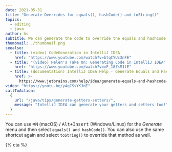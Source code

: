 ```yaml
---
date: 2021-05-31
title: "Generate Overrides for equals(), hashCode() and toString()"
topics:
  - editing
  - java
author: hs
subtitle: We can generate the code to override the equals and hashCode methods.
thumbnail: ./thumbnail.png
seealso:
  - title: (video) CodeGeneration in IntelliJ IDEA
    href: "https://www.youtube.com/watch?v=btqCYUc3nFE"
  - title: "(video) Helen's Take On: Generating Code in IntelliJ IDEA"
    href: "https://www.youtube.com/watch?v=vF_18ZsM1lE"
  - title: (documentation) IntelliJ IDEA Help - Generate Equals and HashCode Wizard
    href: >-
      https://www.jetbrains.com/help/idea/generate-equals-and-hashcode-wizard.html
video: "https://youtu.be/y4qCSsYKJoE"
callToAction:
  {
    url: "/java/tips/generate-getters-setters/",
    message: "IntelliJ IDEA can generate your getters and setters too!",
  }
---
```


You can use <kbd>⌘N</kbd> (macOS) / <kbd>Alt+Insert</kbd> (Windows/Linux) for the _Generate_ menu and then select `equals() and hashCode()`. You can also use the same shortcut again and select `toString()` to override that method as well.

{% cta %}
